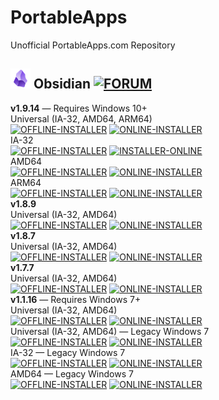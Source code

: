 # PortableApps
Unofficial PortableApps.com Repository
## ![Obsidian](https://raw.githubusercontent.com/xmha97/PortableApps/refs/heads/main/Source/Obsidian/!Common/App/AppInfo/appicon_32.png) Obsidian [![FORUM](https://img.shields.io/badge/FORUM-darkgreen?style=flat-square)](https://portableapps.com/node/68172)
**v1.9.14** — Requires Windows 10+  
Universal (IA-32, AMD64, ARM64)  
[![OFFLINE-INSTALLER](https://img.shields.io/badge/OFFLINE-INSTALLER-blue?style=flat-square)](https://github.com/xmha97/PortableApps/releases/download/obsidian-v1.9.14/ObsidianPortable_1.9.14.paf.exe)
[![ONLINE-INSTALLER](https://img.shields.io/badge/ONLINE-INSTALLER-blue?style=flat-square)](https://github.com/xmha97/PortableApps/releases/download/obsidian-v1.9.14/ObsidianPortable_1.9.14_online.paf.exe)  
IA-32  
[![OFFLINE-INSTALLER](https://img.shields.io/badge/OFFLINE-INSTALLER-blue?style=flat-square)](https://github.com/xmha97/PortableApps/releases/download/obsidian-v1.9.14/ObsidianPortable32_1.9.14.paf.exe)
[![INSTALLER-ONLINE](https://img.shields.io/badge/ONLINE-INSTALLER-blue?style=flat-square)](https://github.com/xmha97/PortableApps/releases/download/obsidian-v1.9.14/ObsidianPortable32_1.9.14_online.paf.exe)  
AMD64  
[![OFFLINE-INSTALLER](https://img.shields.io/badge/OFFLINE-INSTALLER-blue?style=flat-square)](https://github.com/xmha97/PortableApps/releases/download/obsidian-v1.9.14/ObsidianPortable64_1.9.14.paf.exe)
[![ONLINE-INSTALLER](https://img.shields.io/badge/ONLINE-INSTALLER-blue?style=flat-square)](https://github.com/xmha97/PortableApps/releases/download/obsidian-v1.9.14/ObsidianPortable64_1.9.14_online.paf.exe)  
ARM64  
[![OFFLINE-INSTALLER](https://img.shields.io/badge/OFFLINE-INSTALLER-blue?style=flat-square)](https://github.com/xmha97/PortableApps/releases/download/obsidian-v1.9.14/ObsidianPortableARM64_1.9.14.paf.exe)
[![ONLINE-INSTALLER](https://img.shields.io/badge/ONLINE-INSTALLER-blue?style=flat-square)](https://github.com/xmha97/PortableApps/releases/download/obsidian-v1.9.14/ObsidianPortableARM64_1.9.14_online.paf.exe)  
**v1.8.9**  
Universal (IA-32, AMD64)  
[![OFFLINE-INSTALLER](https://img.shields.io/badge/OFFLINE-INSTALLER-blue?style=flat-square)](https://github.com/xmha97/PortableApps/releases/download/obsidian-v1.8.9/ObsidianPortable_1.8.9.paf.exe)
[![ONLINE-INSTALLER](https://img.shields.io/badge/ONLINE-INSTALLER-blue?style=flat-square)](https://github.com/xmha97/PortableApps/releases/download/obsidian-v1.8.9/ObsidianPortable_1.8.9_online.paf.exe)  
**v1.8.7**  
Universal (IA-32, AMD64)  
[![OFFLINE-INSTALLER](https://img.shields.io/badge/OFFLINE-INSTALLER-blue?style=flat-square)](https://github.com/xmha97/PortableApps/releases/download/obsidian-v1.8.7/ObsidianPortable_1.8.7.paf.exe)
[![ONLINE-INSTALLER](https://img.shields.io/badge/ONLINE-INSTALLER-blue?style=flat-square)](https://github.com/xmha97/PortableApps/releases/download/obsidian-v1.8.7/ObsidianPortable_1.8.7_online.paf.exe)  
**v1.7.7**  
Universal (IA-32, AMD64)  
[![OFFLINE-INSTALLER](https://img.shields.io/badge/OFFLINE-INSTALLER-blue?style=flat-square)](https://github.com/xmha97/PortableApps/releases/download/obsidian-v1.7.7/ObsidianPortable_1.7.7.paf.exe)
[![ONLINE-INSTALLER](https://img.shields.io/badge/ONLINE-INSTALLER-blue?style=flat-square)](https://github.com/xmha97/PortableApps/releases/download/obsidian-v1.7.7/ObsidianPortable_1.7.7_online.paf.exe)  
**v1.1.16** — Requires Windows 7+  
Universal (IA-32, AMD64)  
[![OFFLINE-INSTALLER](https://img.shields.io/badge/OFFLINE-INSTALLER-blue?style=flat-square)](https://github.com/xmha97/PortableApps/releases/download/obsidian-v1.1.16/ObsidianPortable_1.1.16.paf.exe)
[![ONLINE-INSTALLER](https://img.shields.io/badge/ONLINE-INSTALLER-blue?style=flat-square)](https://github.com/xmha97/PortableApps/releases/download/obsidian-v1.1.16/ObsidianPortable_1.1.16_online.paf.exe)  
Universal (IA-32, AMD64) — Legacy Windows 7  
[![OFFLINE-INSTALLER](https://img.shields.io/badge/OFFLINE-INSTALLER-blue?style=flat-square)](https://github.com/xmha97/PortableApps/releases/download/obsidian-v1.1.16/ObsidianPortableLegacyWin7_1.1.16.paf.exe)
[![ONLINE-INSTALLER](https://img.shields.io/badge/ONLINE-INSTALLER-blue?style=flat-square)](https://github.com/xmha97/PortableApps/releases/download/obsidian-v1.1.16/ObsidianPortableLegacyWin7_1.1.16_online.paf.exe)  
IA-32 — Legacy Windows 7  
[![OFFLINE-INSTALLER](https://img.shields.io/badge/OFFLINE-INSTALLER-blue?style=flat-square)](https://github.com/xmha97/PortableApps/releases/download/obsidian-v1.1.16/ObsidianPortable32LegacyWin7_1.1.16.paf.exe)
[![ONLINE-INSTALLER](https://img.shields.io/badge/ONLINE-INSTALLER-blue?style=flat-square)](https://github.com/xmha97/PortableApps/releases/download/obsidian-v1.1.16/ObsidianPortable32LegacyWin7_1.1.16_online.paf.exe)  
AMD64 — Legacy Windows 7  
[![OFFLINE-INSTALLER](https://img.shields.io/badge/OFFLINE-INSTALLER-blue?style=flat-square)](https://github.com/xmha97/PortableApps/releases/download/obsidian-v1.1.16/ObsidianPortable64LegacyWin7_1.1.16.paf.exe)
[![ONLINE-INSTALLER](https://img.shields.io/badge/ONLINE-INSTALLER-blue?style=flat-square)](https://github.com/xmha97/PortableApps/releases/download/obsidian-v1.1.16/ObsidianPortable64LegacyWin7_1.1.16_online.paf.exe)  




